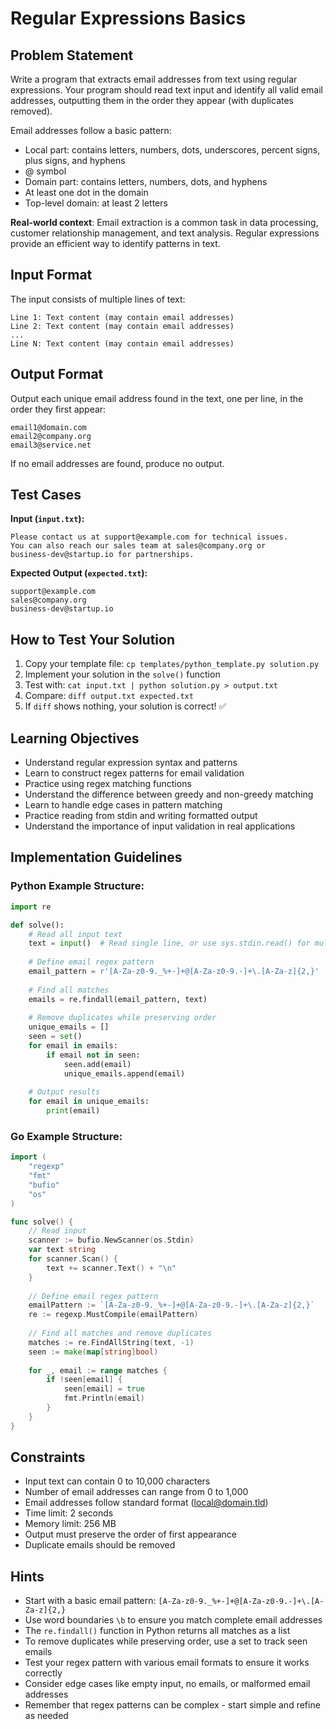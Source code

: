 # Regular Expressions Basics

## Problem Statement

Write a program that extracts email addresses from text using regular expressions. Your program should read text input and identify all valid email addresses, outputting them in the order they appear (with duplicates removed).

Email addresses follow a basic pattern:
- Local part: contains letters, numbers, dots, underscores, percent signs, plus signs, and hyphens
- @ symbol
- Domain part: contains letters, numbers, dots, and hyphens
- At least one dot in the domain
- Top-level domain: at least 2 letters

**Real-world context**: Email extraction is a common task in data processing, customer relationship management, and text analysis. Regular expressions provide an efficient way to identify patterns in text.

## Input Format

The input consists of multiple lines of text:
```
Line 1: Text content (may contain email addresses)
Line 2: Text content (may contain email addresses)
...
Line N: Text content (may contain email addresses)
```

## Output Format

Output each unique email address found in the text, one per line, in the order they first appear:
```
email1@domain.com
email2@company.org
email3@service.net
```

If no email addresses are found, produce no output.

## Test Cases
**Input (`input.txt`):**
```
Please contact us at support@example.com for technical issues.
You can also reach our sales team at sales@company.org or 
business-dev@startup.io for partnerships.
```

**Expected Output (`expected.txt`):**
```
support@example.com
sales@company.org
business-dev@startup.io
```

## How to Test Your Solution
1. Copy your template file: `cp templates/python_template.py solution.py`
2. Implement your solution in the `solve()` function
3. Test with: `cat input.txt | python solution.py > output.txt`
4. Compare: `diff output.txt expected.txt`
5. If `diff` shows nothing, your solution is correct! ✅

## Learning Objectives
- Understand regular expression syntax and patterns
- Learn to construct regex patterns for email validation
- Practice using regex matching functions
- Understand the difference between greedy and non-greedy matching
- Learn to handle edge cases in pattern matching
- Practice reading from stdin and writing formatted output
- Understand the importance of input validation in real applications

## Implementation Guidelines

### Python Example Structure:
```python
import re

def solve():
    # Read all input text
    text = input()  # Read single line, or use sys.stdin.read() for multiple lines
    
    # Define email regex pattern
    email_pattern = r'[A-Za-z0-9._%+-]+@[A-Za-z0-9.-]+\.[A-Za-z]{2,}'
    
    # Find all matches
    emails = re.findall(email_pattern, text)
    
    # Remove duplicates while preserving order
    unique_emails = []
    seen = set()
    for email in emails:
        if email not in seen:
            seen.add(email)
            unique_emails.append(email)
    
    # Output results
    for email in unique_emails:
        print(email)
```

### Go Example Structure:
```go
import (
    "regexp"
    "fmt"
    "bufio"
    "os"
)

func solve() {
    // Read input
    scanner := bufio.NewScanner(os.Stdin)
    var text string
    for scanner.Scan() {
        text += scanner.Text() + "\n"
    }
    
    // Define email regex pattern
    emailPattern := `[A-Za-z0-9._%+-]+@[A-Za-z0-9.-]+\.[A-Za-z]{2,}`
    re := regexp.MustCompile(emailPattern)
    
    // Find all matches and remove duplicates
    matches := re.FindAllString(text, -1)
    seen := make(map[string]bool)
    
    for _, email := range matches {
        if !seen[email] {
            seen[email] = true
            fmt.Println(email)
        }
    }
}
```

## Constraints
- Input text can contain 0 to 10,000 characters
- Number of email addresses can range from 0 to 1,000
- Email addresses follow standard format (local@domain.tld)
- Time limit: 2 seconds
- Memory limit: 256 MB
- Output must preserve the order of first appearance
- Duplicate emails should be removed

## Hints
- Start with a basic email pattern: `[A-Za-z0-9._%+-]+@[A-Za-z0-9.-]+\.[A-Za-z]{2,}`
- Use word boundaries `\b` to ensure you match complete email addresses
- The `re.findall()` function in Python returns all matches as a list
- To remove duplicates while preserving order, use a set to track seen emails
- Test your regex pattern with various email formats to ensure it works correctly
- Consider edge cases like empty input, no emails, or malformed email addresses
- Remember that regex patterns can be complex - start simple and refine as needed
